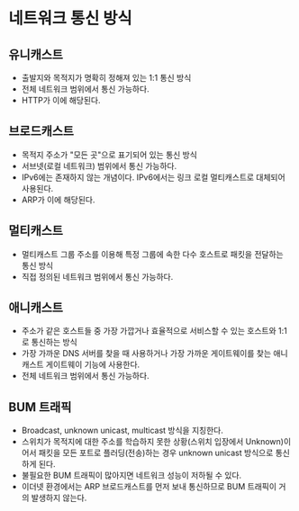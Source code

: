 # 네트워크 통신 방식

## 유니캐스트

* 출발지와 목적지가 명확히 정해져 있는 1:1 통신 방식
* 전체 네트워크 범위에서 통신 가능하다.
* HTTP가 이에 해당된다.

## 브로드캐스트

* 목적지 주소가 "모든 곳"으로 표기되어 있는 통신 방식
* 서브넷(로컬 네트워크) 범위에서 통신 가능하다.
* IPv6에는 존재하지 않는 개념이다. IPv6에서는 링크 로컬 멀티캐스트로 대체되어 사용된다.
* ARP가 이에 해당된다.

## 멀티캐스트

* 멀티캐스트 그룹 주소를 이용해 특정 그룹에 속한 다수 호스트로 패킷을 전달하는 통신 방식
* 직접 정의된 네트워크 범위에서 통신 가능하다.

## 애니캐스트

* 주소가 같은 호스트들 중 가장 가깝거나 효율적으로 서비스할 수 있는 호스트와 1:1로 통신하는 방식
* 가장 가까운 DNS 서버를 찾을 때 사용하거나 가장 가까운 게이트웨이를 찾는 애니캐스트 게이트웨이 기능에 사용한다.
* 전체 네트워크 범위에서 통신 가능하다.

## BUM 트래픽

* Broadcast, unknown unicast, multicast 방식을 지칭한다.
* 스위치가 목적지에 대한 주소를 학습하지 못한 상황(스위치 입장에서 Unknown)이어서 패킷을 모든 포트로 플러딩(전송)하는 경우 unknown unicast 방식으로 통신하게 된다.
* 불필요한 BUM 트래픽이 많아지면 네트워크 성능이 저하될 수 있다.
* 이더넷 환경에서는 ARP 브로드캐스트를 먼저 보내 통신하므로 BUM 트래픽이 거의 발생하지 않는다.

